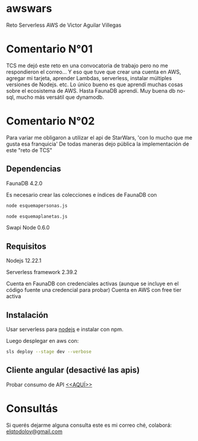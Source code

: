 # awswars
Reto Serverless AWS de Victor Aguilar Villegas
# Comentario N°01
TCS me dejó este reto en una convocatoria de trabajo pero no me respondieron el correo...
Y eso que tuve que crear una cuenta en AWS, agregar mi tarjeta, aprender Lambdas, serverless, instalar múltiples versiones de Nodejs. etc.
Lo único bueno es que aprendí muchas cosas sobre el ecosistema de AWS. Hasta FaunaDB aprendí. Muy buena db no-sql, mucho más versátil que dynamodb.
# Comentario N°02 
Para variar me obligaron a utilizar el api de StarWars, 'con lo mucho que me gusta esa franquicia'
De todas maneras dejo pública la implementación de este "reto de TCS"
## Dependencias
FaunaDB 4.2.0

Es necesario crear las colecciones e índices de FaunaDB con 
```bash
node esquemapersonas.js
```
```bash
node esquemaplanetas.js
```

Swapi Node 0.6.0

## Requisitos
Nodejs 12.22.1

Serverless framework 2.39.2

Cuenta en FaunaDB con credenciales activas (aunque se incluye en el código fuente una credencial para probar)
Cuenta en AWS con free tier activa

## Instalación
Usar serverless para [nodejs](https://www.npmjs.com/package/serverless) e instalar con npm.

Luego desplegar en aws con:
```bash
sls deploy --stage dev --verbose
```
## Cliente angular (desactivé las apis)
Probar consumo de API [<<AQUÍ>>](https://sapiensliberty.github.io/ngawswars/)

# Consultás
Si querés dejarme alguna consulta este es mi correo ché, colaborá: elqtodolov@gmail.com
